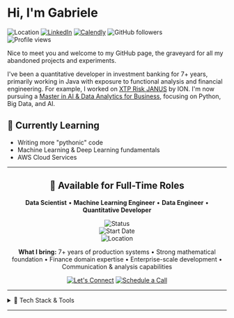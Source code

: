 # Hi, I'm Gabriele

![Location](https://img.shields.io/badge/📍-Lombardy,_Italy-DC143C?style=flat-square&logoColor=white)
[![LinkedIn](https://img.shields.io/badge/-LinkedIn-0077B5?style=flat-square&logo=Linkedin&logoColor=white)](https://www.linkedin.com/in/gabriele-di-corato-002bba117/)
[![Calendly](https://img.shields.io/badge/Chat_with_me-00C851?style=flat-square&logo=calendly)](https://calendly.com/gabriele-dicorato/15min)
![GitHub followers](https://img.shields.io/github/followers/GabrieleDiCorato?label=Follow&style=social)<br>
![Profile views](https://komarev.com/ghpvc/?username=GabrieleDiCorato&style=flat-square&label=Visits+since+10/29/2025:)

Nice to meet you and welcome to my GitHub page, the graveyard for all my abandoned projects and experiments.

I've been a quantitative developer in investment banking for 7+ years, primarily working in Java with exposure to functional analysis and financial engineering. For example, I worked on [XTP Risk JANUS](https://iongroup.com/products/markets/xtp-risk-janus/) by ION. I'm now pursuing a [Master in AI & Data Analytics for Business](https://aidamasterbicocca.it/percorso/), focusing on Python, Big Data, and AI. 

## 🌱 Currently Learning

- Writing more "pythonic" code
- Machine Learning & Deep Learning fundamentals
- AWS Cloud Services

---

<div align="center">

## 💼 Available for Full-Time Roles

**Data Scientist** • **Machine Learning Engineer** • **Data Engineer** • **Quantitative Developer**

![Status](https://img.shields.io/badge/🚀_Status-Seeking_Opportunities-00C851?style=for-the-badge)<br>
![Start Date](https://img.shields.io/badge/📅_Available_Full_Time-January_2026-0077B5?style=for-the-badge) <br>
![Location](https://img.shields.io/badge/📍_Location-Milan_or_Remote-DC143C?style=for-the-badge)

**What I bring:** 7+ years of production systems • Strong mathematical foundation • Finance domain expertise • Enterprise-scale development • Communication & analysis capabilities

[![Let's Connect](https://img.shields.io/badge/Let's_Connect-0077B5?style=for-the-badge&logo=linkedin&logoColor=white)](https://www.linkedin.com/in/gabriele-di-corato-002bba117/)
[![Schedule a Call](https://img.shields.io/badge/Schedule_a_Call-00C851?style=for-the-badge&logo=calendly&logoColor=white)](https://calendly.com/gabriele-dicorato/15min)

</div>

---

<details>
<summary>🔧 Tech Stack & Tools</summary>

<br>

### Languages

![Python](https://img.shields.io/badge/-Python-3776AB?style=flat-square&logo=Python&logoColor=white)
![Java](https://img.shields.io/badge/-Java-007396?style=flat-square&logo=java&logoColor=white)
![R](https://img.shields.io/badge/-R-276DC3?style=flat-square&logo=r&logoColor=white)
![C++](https://img.shields.io/badge/-C++-00599C?style=flat-square&logo=cplusplus&logoColor=white)
![MATLAB](https://img.shields.io/badge/-MATLAB-0076A8?style=flat-square&logo=mathworks&logoColor=white)
![Wolfram](https://img.shields.io/badge/-Wolfram-DD1100?style=flat-square&logo=wolfram&logoColor=white)

*Most confident in Java and Python. Interested in learning Rust and Scala.*

### Databases

![MySQL](https://img.shields.io/badge/-MySQL-4479A1?style=flat-square&logo=mysql&logoColor=white)
![PostgreSQL](https://img.shields.io/badge/-PostgreSQL-336791?style=flat-square&logo=postgresql&logoColor=white)
![MongoDB](https://img.shields.io/badge/-MongoDB-47A248?style=flat-square&logo=mongodb&logoColor=white)
![Redis](https://img.shields.io/badge/-Redis-DC382D?style=flat-square&logo=redis&logoColor=white)
![Hazelcast](https://img.shields.io/badge/-Hazelcast-00599C?style=flat-square&logo=hazelcast&logoColor=white)
![Neo4j](https://img.shields.io/badge/-Neo4j-008CC1?style=flat-square&logo=neo4j&logoColor=white)

### Frameworks & Libraries

![Pandas](https://img.shields.io/badge/-Pandas-150458?style=flat-square&logo=pandas&logoColor=white)
![NumPy](https://img.shields.io/badge/-NumPy-013243?style=flat-square&logo=numpy&logoColor=white)
![Spring](https://img.shields.io/badge/-Spring-6DB33F?style=flat-square&logo=spring&logoColor=white)
![Akka](https://img.shields.io/badge/-Akka-0B5468?style=flat-square&logo=akka&logoColor=white)

### Cloud Platforms

![Google Cloud](https://img.shields.io/badge/-Google%20Cloud-4285F4?style=flat-square&logo=googlecloud&logoColor=white)
![AWS](https://img.shields.io/badge/-AWS-232F3E?style=flat-square&logo=amazonaws&logoColor=white)

*Experience with deployment and usage of pre-configured cloud environments.*

### Development & Collaboration Tools

![Git](https://img.shields.io/badge/-Git-F05032?style=flat-square&logo=git&logoColor=white)
![GitHub](https://img.shields.io/badge/-GitHub-181717?style=flat-square&logo=github&logoColor=white)
![Maven](https://img.shields.io/badge/-Maven-C71A36?style=flat-square&logo=apachemaven&logoColor=white)
![uv](https://img.shields.io/badge/-uv-DE5FE9?style=flat-square&logo=uv&logoColor=white)
![Jenkins](https://img.shields.io/badge/-Jenkins-D24939?style=flat-square&logo=jenkins&logoColor=white)
![Jira](https://img.shields.io/badge/-Jira-0052CC?style=flat-square&logo=jira&logoColor=white)

### Documentation & Visualization

![LaTeX](https://img.shields.io/badge/-LaTeX-008080?style=flat-square&logo=latex&logoColor=white)
![Confluence](https://img.shields.io/badge/-Confluence-172B4D?style=flat-square&logo=confluence&logoColor=white)
![Tableau](https://img.shields.io/badge/-Tableau-E97627?style=flat-square&logo=tableau&logoColor=white)

### IDEs & Editors

![VS Code](https://img.shields.io/badge/-VS%20Code-007ACC?style=flat-square&logo=visualstudiocode&logoColor=white)
![IntelliJ IDEA](https://img.shields.io/badge/-IntelliJ%20IDEA-000000?style=flat-square&logo=intellijidea&logoColor=white)
![RStudio](https://img.shields.io/badge/-RStudio-75AADB?style=flat-square&logo=rstudioide&logoColor=white)
![Jupyter](https://img.shields.io/badge/-Jupyter-F37626?style=flat-square&logo=jupyter&logoColor=white)

</details>

---
